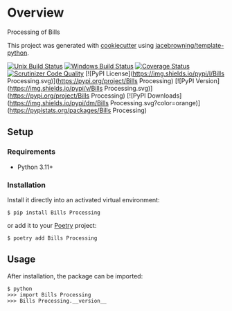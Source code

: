 # Overview

Processing of Bills

This project was generated with [cookiecutter](https://github.com/audreyr/cookiecutter) using [jacebrowning/template-python](https://github.com/jacebrowning/template-python).

[![Unix Build Status](https://img.shields.io/github/actions/workflow/status/ilya-cortex/billings-processing-repo/main.yml?branch=main&label=linux)](https://github.com/ilya-cortex/billings-processing-repo/actions)
[![Windows Build Status](https://img.shields.io/appveyor/ci/ilya-cortex/billings-processing-repo.svg?label=windows)](https://ci.appveyor.com/project/ilya-cortex/billings-processing-repo)
[![Coverage Status](https://img.shields.io/codecov/c/gh/ilya-cortex/billings-processing-repo)](https://codecov.io/gh/ilya-cortex/billings-processing-repo)
[![Scrutinizer Code Quality](https://img.shields.io/scrutinizer/g/ilya-cortex/billings-processing-repo.svg)](https://scrutinizer-ci.com/g/ilya-cortex/billings-processing-repo)
[![PyPI License](https://img.shields.io/pypi/l/Bills Processing.svg)](https://pypi.org/project/Bills Processing)
[![PyPI Version](https://img.shields.io/pypi/v/Bills Processing.svg)](https://pypi.org/project/Bills Processing)
[![PyPI Downloads](https://img.shields.io/pypi/dm/Bills Processing.svg?color=orange)](https://pypistats.org/packages/Bills Processing)

## Setup

### Requirements

* Python 3.11+

### Installation

Install it directly into an activated virtual environment:

```text
$ pip install Bills Processing
```

or add it to your [Poetry](https://poetry.eustace.io/) project:

```text
$ poetry add Bills Processing
```

## Usage

After installation, the package can be imported:

```text
$ python
>>> import Bills Processing
>>> Bills Processing.__version__
```
